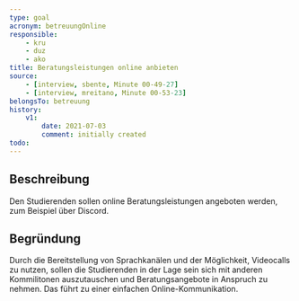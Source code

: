 ```yaml
---
type: goal
acronym: betreuungOnline
responsible: 
    - kru
    - duz
    - ako
title: Beratungsleistungen online anbieten
source:
    - [interview, sbente, Minute 00-49-27]
    - [interview, mreitano, Minute 00-53-23]
belongsTo: betreuung
history:
    v1:
        date: 2021-07-03
        comment: initially created
todo: 
---
```


## Beschreibung

Den Studierenden sollen online Beratungsleistungen angeboten werden, zum Beispiel über Discord.

## Begründung

Durch die Bereitstellung von Sprachkanälen und der Möglichkeit, Videocalls zu nutzen, sollen die Studierenden in der Lage sein sich mit anderen Kommilitonen auszutauschen und Beratungsangebote in Anspruch zu nehmen. Das führt zu einer einfachen Online-Kommunikation.
